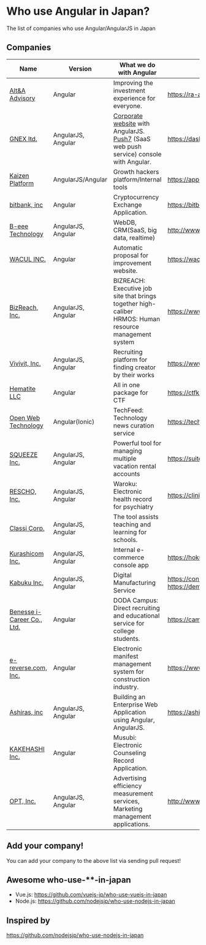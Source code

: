 # Who use Angular in Japan?
The list of companies who use Angular/AngularJS in Japan

## Companies

| Name | Version | What we do with Angular | Public URL |
| ------------ | ------- | ------- | ------- |
| [Alt&A Advisory](https://ra-ai.com/) | Angular | Improving the investment experience for everyone. | https://ra-ai.com/ |
| [GNEX ltd.](https://globalnet-ex.com) | AngularJS, Angular | [Corporate website](https://globalnet-ex.com) with AngularJS. [Push7](https://push7.jp) (SaaS web push service) console with Angular. | https://dashboard.push7.jp |
| [Kaizen Platform](https://kaizenplatform.com/) | AngularJS/Angular | Growth hackers platform/Internal tools | https://app.kaizenplatform.net/ |
| [bitbank, inc](https://bitbank.cc/) | Angular | Cryptocurrency Exchange Application. | https://bitbank.cc/ |
| [B-eee Technology](http://www.b-eee.com/) | AngularJS, Angular | WebDB, CRM(SaaS, big data, realtime) | http://www.b-eee.com/ |
| [WACUL INC.](https://wacul.co.jp) | Angular | Automatic proposal for improvement website.| https://wacul-ai.com |
| [BizReach, Inc.](http://www.bizreach.co.jp/) | AngularJS, Angular | BIZREACH: Executive job site that brings together high-caliber <br/> HRMOS: Human resource management system | https://www.bizreach.jp/ https://hrmos.co/saiyo/ |
| [Vivivit, Inc.](https://vivivit.co.jp/) | AngularJS, Angular | Recruiting platform for finding creator by their works | https://www.vivivit.com |
| [Hematite LLC](https://fe2o3.jp/) | Angular | All in one package for CTF | https://ctfkit.com |
| [Open Web Technology](http://openweb.co.jp/) | Angular(Ionic) | TechFeed: Technology news curation service | https://techfeed.io |
| [SQUEEZE Inc.](https://squeeze-inc.co.jp/) | AngularJS, Angular | Powerful tool for managing multiple vacation rental accounts | https://suitebook.io/ |
| [RESCHO, Inc.](https://www.rescho.co.jp/) | AngularJS, Angular | Waroku: Electronic health record for psychiatry | https://clinic.waroku.net/ |
| [Classi Corp.](https://classi.jp/) | AngularJS, Angular | The tool assists teaching and learning for schools. | |
| [Kurashicom Inc.](https://kurashicom.jp/) | AngularJS, Angular | Internal e-commerce console app | https://hokuohkurashi.com/ |
| [Kabuku Inc.](https://www.kabuku.co.jp/) | AngularJS, Angular | Digital Manufacturing Service | https://connect.kabuku.io/pro/project/request  https://demo.3dprinting-mms.com/app#/ |
| [Benesse i-Career Co., Ltd.](https://www.benesse-i-career.co.jp/) | Angular | DODA Campus: Direct recruiting and educational  service for college students. | https://campus.doda.jp |
| [e-reverse.com, Inc.](https://www.e-reverse.com/) | Angular | Electronic manifest management system for construction industry.| https://www.e-reverse.com/ |
| [Ashiras, inc](https://ashiras.xyz/) | AngularJS, Angular | Building an Enterprise Web Application using Angular, AngularJS.| https://ashiras.xyz/ |
| [KAKEHASHI Inc.](https://kakehashi.life/) | Angular | Musubi: Electronic Counseling Record Application.|  |
| [OPT, Inc.](http://www.opt.ne.jp/opttechnologies/) | AngularJS, Angular | Advertising efficiency measurement services, Marketing management applications.| http://www.opt.ne.jp/opttechnologies/index.html#product |

## Add your company!

You can add your company to the above list via sending pull request!

## Awesome who-use-**-in-japan

- Vue.js:  https://github.com/vuejs-jp/who-use-vuejs-in-japan
- Node.js: https://github.com/nodejsjp/who-use-nodejs-in-japan

## Inspired by
https://github.com/nodejsjp/who-use-nodejs-in-japan
